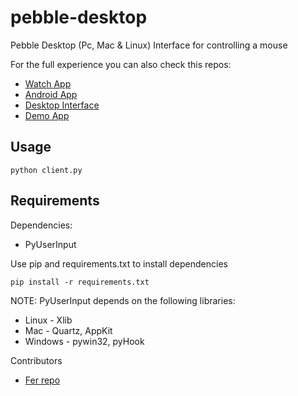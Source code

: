 # pebble-desktop
Pebble Desktop (Pc, Mac &amp; Linux) Interface for controlling a mouse

For the full experience you can also check this repos:
* [Watch App](github.com/fercreek/PebblePointer/tree/master/watch-app)
* [Android App](github.com/fercreek/AndroidWithPebble)
* [Desktop Interface](github.com/luissifu/pebble-desktop)
* [Demo App](github.com/luissifu/unity-fruit-ninja)

## Usage

    python client.py

## Requirements
Dependencies:

* PyUserInput

Use pip and requirements.txt to install dependencies

    pip install -r requirements.txt


NOTE: PyUserInput depends on the following libraries:

* Linux - Xlib
* Mac - Quartz, AppKit
* Windows - pywin32, pyHook

Contributors
* [Fer repo](github.com/fercreek)
